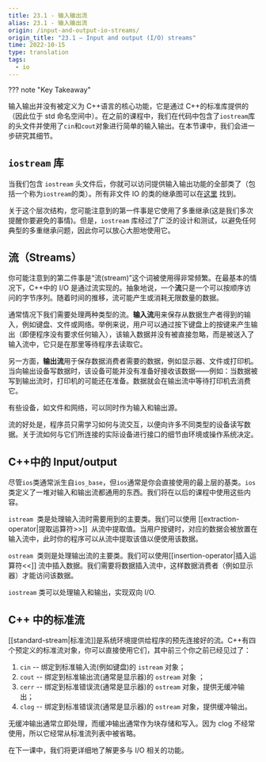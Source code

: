```yaml
---
title: 23.1 - 输入输出流
alias: 23.1 - 输入输出流
origin: /input-and-output-io-streams/
origin_title: "23.1 — Input and output (I/O) streams"
time: 2022-10-15
type: translation
tags:
  - io
---
```


??? note "Key Takeaway"

输入输出并没有被定义为 C++语言的核心功能，它是通过 C++的标准库提供的（因此位于 std 命名空间中）。在之前的课程中，我们在代码中包含了`iostream`库的头文件并使用了`cin`和`cout`对象进行简单的输入输出。在本节课中，我们会进一步研究其细节。

## `iostream` 库

当我们包含 `iostream` 头文件后，你就可以访问提供输入输出功能的全部类了（包括一个称为`iostream`的类）。所有非文件 IO 的类的继承图可以在[这里](https://en.cppreference.com/w/cpp/io) 找到。

关于这个层次结构，您可能注意到的第一件事是它使用了多重继承(这是我们多次提醒你要避免的事情)。但是，`iostream` 库经过了广泛的设计和测试，以避免任何典型的多重继承问题，因此你可以放心大胆地使用它。

## 流（Streams）

你可能注意到的第二件事是“流(stream)”这个词被使用得非常频繁。在最基本的情况下，C++中的 I/O 是通过流实现的。抽象地说，一个**流**只是一个可以按顺序访问的字节序列。随着时间的推移，流可能产生或消耗无限数量的数据。

通常情况下我们需要处理两种类型的流。**输入流**用来保存从数据生产者得到的输入，例如键盘、文件或网络。举例来说，用户可以通过按下键盘上的按键来产生输出（即便程序没有要求任何输入），该输入数据并没有被直接忽略，而是被送入了输入流中，它只是在那里等待程序去读取它。

另一方面，**输出流**用于保存数据消费者需要的数据，例如显示器、文件或打印机。当向输出设备写数据时，该设备可能并没有准备好接收该数据——例如：当数据被写到输出流时，打印机的可能还在准备。数据就会在输出流中等待打印机去消费它。

有些设备，如文件和网络，可以同时作为输入和输出源。

流的好处是，程序员只需学习如何与流交互，以便向许多不同类型的设备读写数据。关于流如何与它们所连接的实际设备进行接口的细节由环境或操作系统决定。

## C++中的 Input/output

尽管`ios`类通常派生自`ios_base`，但`ios`通常是你会直接使用的最上层的基类。`ios`类定义了一堆对输入和输出流都通用的东西。我们将在以后的课程中使用这些内容。

`istream`  类是处理输入流时需要用到的主要类。我们可以使用 [[extraction-operator|提取运算符>>]]  从流中提取值。当用户按键时，对应的数据会被放置在输入流中，此时你的程序可以从流中提取该值以便使用该数据。

`ostream`  类则是处理输出流的主要类。我们可以使用[[insertion-operator|插入运算符<<]] 流中插入数据。我们需要将数据插入流中，这样数据消费者（例如显示器）才能访问该数据。

`iostream` 类可以处理输入和输出，实现双向 I/O.

## C++ 中的标准流

[[standard-stream|标准流]]是系统环境提供给程序的预先连接好的流。C++有四个预定义的标准流对象，你可以直接使用它们，其中前三个你之前已经见过了：

1.  `cin` -- 绑定到标准输入流(例如键盘)的 `istream` 对象；
2.  `cout` -- 绑定到标准输出流(通常是显示器)的 `ostream` 对象 ；
3.  `cerr` -- 绑定到标准错误流(通常是显示器)的 `ostream` 对象，提供无缓冲输出；
4.  `clog` -- 绑定到标准错误流(通常是显示器)的 `ostream` 对象，提供缓冲输出。

无缓冲输出通常立即处理，而缓冲输出通常作为块存储和写入。因为 clog 不经常使用，所以它经常从标准流列表中被省略。

在下一课中，我们将更详细地了解更多与 I/O 相关的功能。
